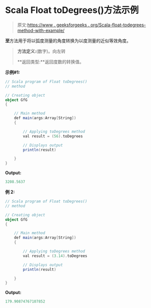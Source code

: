 # Scala Float toDegrees()方法示例

> 原文:[https://www . geeksforgeeks . org/Scala-float-todegrees-method-with-example/](https://www.geeksforgeeks.org/scala-float-todegrees-method-with-example/)

**至**方法用于将以弧度测量的角度转换为以度测量的近似等效角度。

> **方法定义:**(数字)。向左转
> 
> **返回类型:**返回度数的转换值。

**示例#1:**

```scala
// Scala program of Float toDegrees()
// method

// Creating object
object GfG
{ 

    // Main method
    def main(args:Array[String])
    {

        // Applying toDegrees method
        val result = (56).toDegrees

        // Displays output
        println(result)

    }
} 
```

**Output:**

```scala
3208.5637

```

**例 2:**

```scala
// Scala program of Float toDegrees()
// method

// Creating object
object GfG
{ 

    // Main method
    def main(args:Array[String])
    {

        // Applying toDegrees method
        val result = (3.14).toDegrees

        // Displays output
        println(result)

    }
} 
```

**Output:**

```scala
179.90874767107852

```